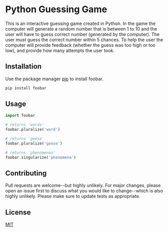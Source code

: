 # Python Guessing Game
This is an interactive guessing game created in Python. In the game the computer
will generate a random number that is between 1 to 10 and the user will have 
to guess correct number (generated by the computer). The user must guess the 
correct number within 5 chances. To help the user the computer will provide 
feedback (whether the guess was too high or too low), and provide how many 
attempts the user took.

## Installation
Use the package manager [pip](https://pip.pypa.io/en/stable/) to install foobar.

```bash
pip install foobar
```

## Usage

```python
import foobar

# returns 'words'
foobar.pluralize('word')

# returns 'geese'
foobar.pluralize('goose')

# returns 'phenomenon'
foobar.singularize('phenomena')
```

## Contributing
Pull requests are welcome--but highly unlikely. For major changes, please 
open an issue first to discuss what you would like to change--which is also 
highly unlikely. Please make sure to update tests as appropriate.

## License
[MIT](https://choosealicense.com/licenses/mit/)
